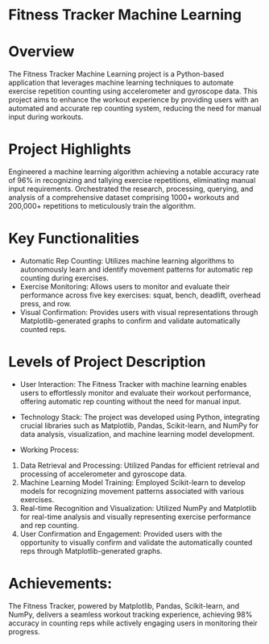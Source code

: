 # Fitness Tracker Machine Learning

# Overview
The Fitness Tracker Machine Learning project is a Python-based application that leverages machine learning techniques to automate exercise repetition counting using accelerometer and gyroscope data. This project aims to enhance the workout experience by providing users with an automated and accurate rep counting system, reducing the need for manual input during workouts.

# Project Highlights
Engineered a machine learning algorithm achieving a notable accuracy rate of 96% in recognizing and tallying exercise repetitions, eliminating manual input requirements.
Orchestrated the research, processing, querying, and analysis of a comprehensive dataset comprising 1000+ workouts and 200,000+ repetitions to meticulously train the algorithm.

# Key Functionalities
* Automatic Rep Counting: Utilizes machine learning algorithms to autonomously learn and identify movement patterns for automatic rep counting during exercises.
* Exercise Monitoring: Allows users to monitor and evaluate their performance across five key exercises: squat, bench, deadlift, overhead press, and row.
* Visual Confirmation: Provides users with visual representations through Matplotlib-generated graphs to confirm and validate automatically counted reps.

# Levels of Project Description

- User Interaction:
The Fitness Tracker with machine learning enables users to effortlessly monitor and evaluate their workout performance, offering automatic rep counting without the need for manual input.

- Technology Stack:
The project was developed using Python, integrating crucial libraries such as Matplotlib, Pandas, Scikit-learn, and NumPy for data analysis, visualization, and machine learning model development.

- Working Process:
1. Data Retrieval and Processing: Utilized Pandas for efficient retrieval and processing of accelerometer and gyroscope data.
2. Machine Learning Model Training: Employed Scikit-learn to develop models for recognizing movement patterns associated with various exercises.
3. Real-time Recognition and Visualization: Utilized NumPy and Matplotlib for real-time analysis and visually representing exercise performance and rep counting.
4. User Confirmation and Engagement: Provided users with the opportunity to visually confirm and validate the automatically counted reps through Matplotlib-generated graphs.

# Achievements:
The Fitness Tracker, powered by Matplotlib, Pandas, Scikit-learn, and NumPy, delivers a seamless workout tracking experience, achieving 98% accuracy in counting reps while actively engaging users in monitoring their progress.
